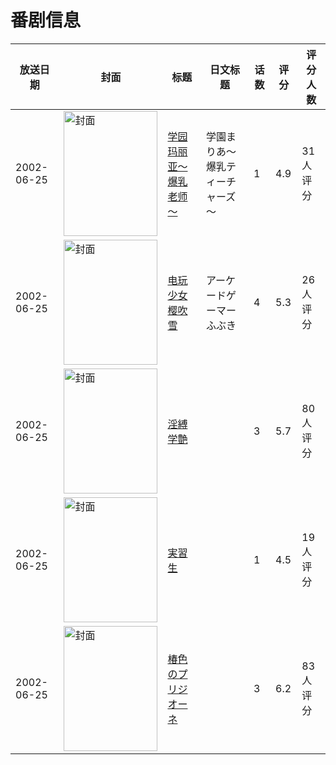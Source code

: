 # 番剧信息

|放送日期|封面|标题|日文标题|话数|评分|评分人数|
|---|---|---|---|---|---|---|
|2002-06-25|<img src="https://bangumi.tv/img/no_icon_subject.png" alt="封面" style="width:150px;height:200px;object-fit:cover;">|[学园玛丽亚～爆乳老师～](https://bangumi.tv/subject/69433)|学園まりあ～爆乳ティーチャーズ～|1|4.9|31人评分|
|2002-06-25|<img src="https://lain.bgm.tv/pic/cover/c/b9/9c/69960_ulitF.jpg" alt="封面" style="width:150px;height:200px;object-fit:cover;">|[电玩少女樱吹雪](https://bangumi.tv/subject/69960)|アーケードゲーマーふぶき|4|5.3|26人评分|
|2002-06-25|<img src="https://bangumi.tv/img/no_icon_subject.png" alt="封面" style="width:150px;height:200px;object-fit:cover;">|[淫縛学艶](https://bangumi.tv/subject/70282)||3|5.7|80人评分|
|2002-06-25|<img src="https://bangumi.tv/img/no_icon_subject.png" alt="封面" style="width:150px;height:200px;object-fit:cover;">|[実習生](https://bangumi.tv/subject/70289)||1|4.5|19人评分|
|2002-06-25|<img src="https://bangumi.tv/img/no_icon_subject.png" alt="封面" style="width:150px;height:200px;object-fit:cover;">|[椿色のプリジオーネ](https://bangumi.tv/subject/72339)||3|6.2|83人评分|
